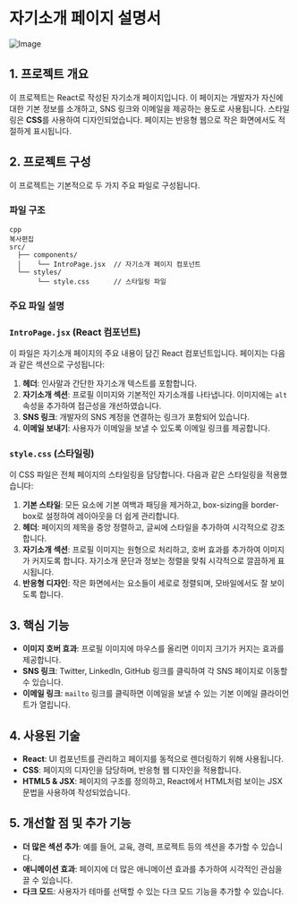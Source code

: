 # **자기소개 페이지 설명서**

![Image](https://github.com/user-attachments/assets/972892eb-6c95-48af-a4f7-45ef77c33a46)

## 1. **프로젝트 개요**

이 프로젝트는 React로 작성된 자기소개 페이지입니다. 이 페이지는 개발자가 자신에 대한 기본 정보를 소개하고, SNS 링크와 이메일을 제공하는 용도로 사용됩니다. 스타일링은 **CSS**를 사용하여 디자인되었습니다. 페이지는 반응형 웹으로 작은 화면에서도 적절하게 표시됩니다.

## 2. **프로젝트 구성**

이 프로젝트는 기본적으로 두 가지 주요 파일로 구성됩니다.

### **파일 구조**

```
cpp
복사편집
src/
  ├── components/
  │    └── IntroPage.jsx  // 자기소개 페이지 컴포넌트
  └── styles/
       └── style.css      // 스타일링 파일

```

### **주요 파일 설명**

### **`IntroPage.jsx` (React 컴포넌트)**

이 파일은 자기소개 페이지의 주요 내용이 담긴 React 컴포넌트입니다. 페이지는 다음과 같은 섹션으로 구성됩니다:

1. **헤더**: 인사말과 간단한 자기소개 텍스트를 포함합니다.
2. **자기소개 섹션**: 프로필 이미지와 기본적인 자기소개를 나타냅니다. 이미지에는 `alt` 속성을 추가하여 접근성을 개선하였습니다.
3. **SNS 링크**: 개발자의 SNS 계정을 연결하는 링크가 포함되어 있습니다.
4. **이메일 보내기**: 사용자가 이메일을 보낼 수 있도록 이메일 링크를 제공합니다.

### **`style.css` (스타일링)**

이 CSS 파일은 전체 페이지의 스타일링을 담당합니다. 다음과 같은 스타일링을 적용했습니다:

1. **기본 스타일**: 모든 요소에 기본 여백과 패딩을 제거하고, box-sizing을 border-box로 설정하여 레이아웃을 더 쉽게 관리합니다.
2. **헤더**: 페이지의 제목을 중앙 정렬하고, 글씨에 스타일을 추가하여 시각적으로 강조합니다.
3. **자기소개 섹션**: 프로필 이미지는 원형으로 처리하고, 호버 효과를 추가하여 이미지가 커지도록 합니다. 자기소개 문단과 정보는 정렬을 맞춰 시각적으로 깔끔하게 표시됩니다.
4. **반응형 디자인**: 작은 화면에서는 요소들이 세로로 정렬되며, 모바일에서도 잘 보이도록 합니다.

## 3. **핵심 기능**

- **이미지 호버 효과**: 프로필 이미지에 마우스를 올리면 이미지 크기가 커지는 효과를 제공합니다.
- **SNS 링크**: Twitter, LinkedIn, GitHub 링크를 클릭하여 각 SNS 페이지로 이동할 수 있습니다.
- **이메일 링크**: `mailto` 링크를 클릭하면 이메일을 보낼 수 있는 기본 이메일 클라이언트가 열립니다.

## 4. **사용된 기술**

- **React**: UI 컴포넌트를 관리하고 페이지를 동적으로 렌더링하기 위해 사용됩니다.
- **CSS**: 페이지의 디자인을 담당하며, 반응형 웹 디자인을 적용합니다.
- **HTML5 & JSX**: 페이지의 구조를 정의하고, React에서 HTML처럼 보이는 JSX 문법을 사용하여 작성되었습니다.

## **5. 개선할 점 및 추가 기능**

- **더 많은 섹션 추가**: 예를 들어, 교육, 경력, 프로젝트 등의 섹션을 추가할 수 있습니다.
- **애니메이션 효과**: 페이지에 더 많은 애니메이션 효과를 추가하여 시각적인 관심을 끌 수 있습니다.
- **다크 모드**: 사용자가 테마를 선택할 수 있는 다크 모드 기능을 추가할 수 있습니다.
